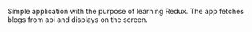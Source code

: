 Simple application with the purpose of learning Redux. 
The app fetches blogs from api and displays on the screen.
